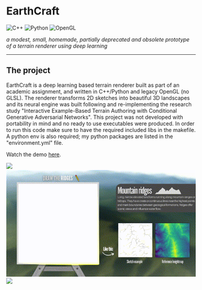 # EarthCraft
![C++](https://img.shields.io/badge/C%2B%2B-black?logo=c%2B%2B)
![Python](https://img.shields.io/badge/Python-black?logo=python)
![OpenGL](https://img.shields.io/badge/OpenGL-legacy-white?logo=opengl)




*a modest, small, homemade, partially deprecated and obsolete prototype of a terrain renderer using deep learning*

---

## The project

EarthCraft is a deep learning based terrain renderer built as part of an academic assignment,  and written in C++/Python and legacy OpenGL (no GLSL). The renderer transforms 2D sketches into beautiful 3D landscapes and its neural engine was built following and re-implementing the research study "Interactive Example-Based Terrain Authoring with Conditional Generative Adversarial Networks".
This project was not developed with portability in mind and no ready to use executables were produced. In order to run this code make sure to have the required included libs in the makefile. A python env is also required; my python packages are listed in the "environment.yml" file.

Watch the demo [here](https://www.youtube.com/watch?v=cc-6Do9KZIU).

<img src="https://github.com/antoniospoletojr/EarthCraft/blob/main/media/1.gif" width="1024">
<img src="https://github.com/antoniospoletojr/EarthCraft/blob/main/media/2.gif" width="1024">
<img src="https://github.com/antoniospoletojr/EarthCraft/blob/main/media/3.gif" width="1024">
